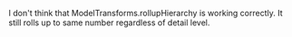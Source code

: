 I don't think that ModelTransforms.rollupHierarchy is working correctly. It still rolls up to same number regardless of detail level.
